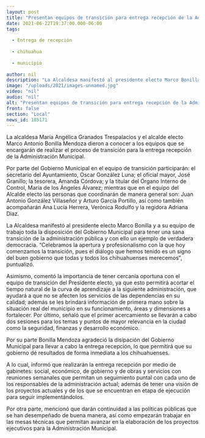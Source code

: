 ```yaml
---
layout: post
title: "Presentan equipos de transición para entrega recepción de la Administración Municipal"
date: 2021-06-22T19:37:00.000-06:00
tags:
  
  - Entrega de recepción
  
  - chihuahua
  
  - municipio
  
author: nil
description: "La Alcaldesa manifestó al presidente electo Marco Bonilla y a su equipo de trabajo toda la disposición del Gobierno Municipal para tener una sana transición de la administración pública y con ello un ejemplo de verdadera democracia."
image: "/uploads/2021/images-unnamed.jpg"
video: "nil"
audio: "nil"
alt: "Presentan equipos de transición para entrega recepción de la Administración Municipal"
front: false
section: "Local"
news_id: 185171
---
```


La alcaldesa María Angélica Granados Trespalacios y el alcalde electo Marco Antonio Bonilla Mendoza dieron a conocer a los equipos que se encargarán de realizar el proceso de transición para la entrega recepción de la Administración Municipal.

Por parte del Gobierno Municipal en el equipo de transición participarán: el secretario del Ayuntamiento, Oscar González Luna; el oficial mayor, José Granillo; la tesorera, Amanda Córdova; y la titular del Órgano Interno de Control, María de los Ángeles Álvarez; mientras que en el equipo del Alcalde electo las personas que coordinarán de manera general son: Juan Antonio González Villaseñor y Arturo García Portillo, así como también acompañarán Ana Lucía Herrera, Verónica Rodulfo y la regidora Adriana Diaz.

La Alcaldesa manifestó al presidente electo Marco Bonilla y a su equipo de trabajo toda la disposición del Gobierno Municipal para tener una sana transición de la administración pública y con ello un ejemplo de verdadera democracia.  “Celebramos la apertura y profesionalismo con la que hoy comenzamos la transición, pues el diálogo que hemos tenido es un signo del buen gobierno que todas y todos los chihuahuenses merecemos”, puntualizó.

Asimismo, comentó la importancia de tener cercanía oportuna con el equipo de transición del Presidente electo, ya que esto permitirá acortar el tiempo natural de la curva de aprendizaje a la siguiente administración, que ayudará a que no se afecten los servicios de las dependencias en su calidad; además se les brindará información de primera mano sobre la situación real del municipio en su funcionamiento, áreas y dimensiones a fortalecer. Por último, señaló que el primer acercamiento se llevarán a cabo dos sesiones para los temas y puntos de mayor relevancia en la ciudad como la seguridad, finanzas y desarrollo económico.

Por su parte Bonilla Mendoza agradeció la disipación del Gobierno Municipal para llevar a cabo la entrega recepción, lo que permitirá que su gobierno dé resultados de forma inmediata a los chihuahuenses.

A lo cual, informó que realizarán la entrega recepción por medio de gabinetes: social, económico, de gobierno y de obras y servicios con reuniones semanales que permitan un seguimiento puntal con cada uno de los responsables de la administración actual; además de tener una visión de los proyectos actuales y de los que se encuentran en etapa de ejecución para seguir implementándolos.  

Por otra parte, mencionó que darán continuidad a las políticas públicas que se han desempeñado de buena manera, así como empezarán trabajar en las mesas técnicas que permitan avanzar en la elaboración de los proyectos ejecutivos para la Administración Municipal.